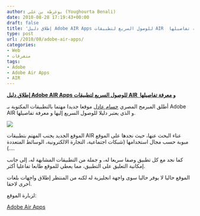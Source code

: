 ```yaml
---
author: يوغرطة بن علي (Youghourta Benali)
date: 2010-08-28 17:19:43+00:00
draft: false
title: 'إطلاق دليل Adobe AIR Apps للوصول السريع لتطبيقات AIR  و معرفة تفاصيلها '
type: post
url: /2010/08/adobe-air-apps/
categories:
- Web
- متفرقات
tags:
- Adobe
- Adobe Air Apps
- AIR
---
```


**[إطلاق دليل Adobe AIR Apps للوصول السريع لتطبيقات AIR  و معرفة تفاصيلها](https://www.it-scoop.com/2010/08/adobe-air-apps/)**




أطلق المبرمج المصري [حسام عادل](http://twitter.com/Hos4m) موقعا جديدا مهتما بالتطبيقات المكتوبة بـ Adobe AIR و الذي يعتبر دليلا للوصول السريع إليها و معرفة تفاصيلها.




[![](https://www.it-scoop.com/wp-content/uploads/2010/08/Adobe-AIR-Application.png)
](https://www.it-scoop.com/2010/08/adobe-air-apps/)


الموقع الجديد يجنب المهتم بتطبيقات AIR عناء البحث عنها، حيث نجدها على الموقع مبوبة حسب مجال استخدامها (شبكات اجتماعية، التجارة الالكترونية، الوسائط المتعددة ...).

كما نجد مع كل تطبيق وصفا سريعا له، و جملة من التطبيقات المشابهة له، إلى جانب إمكانية التعليق على التطبيق، مما يعطي للموقع طابعا تفاعليا أكثر.

الموقع حاليا لا يوفر حاليا سوى واجهة انجليزية له لكنه من المنتظر إطلاق واجهات بلغات أخرى لاحقا.

لزبارة الموقع:

[Adobe Air Apps](http://adobeair.me/)
